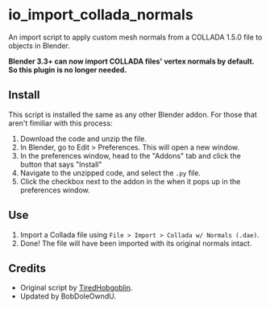 # io_import_collada_normals
An import script to apply custom mesh normals from a COLLADA 1.5.0 file to objects in Blender.

**Blender 3.3+ can now import COLLADA files' vertex normals by default. So this plugin is no longer needed.**

## Install
This script is installed the same as any other Blender addon. For those that aren't fimiliar with this process:
1. Download the code and unzip the file.
2. In Blender, go to Edit > Preferences. This will open a new window.
3. In the preferences window, head to the "Addons" tab and click the button that says "Install"
4. Navigate to the unzipped code, and select the `.py` file.
5. Click the checkbox next to the addon in the when it pops up in the preferences window.

## Use
1. Import a Collada file using `File > Import > Collada w/ Normals (.dae)`.
2. Done! The file will have been imported with its original normals intact.

## Credits
* Original script by [TiredHobgoblin](https://github.com/TiredHobgoblin).
* Updated by BobDoleOwndU.
